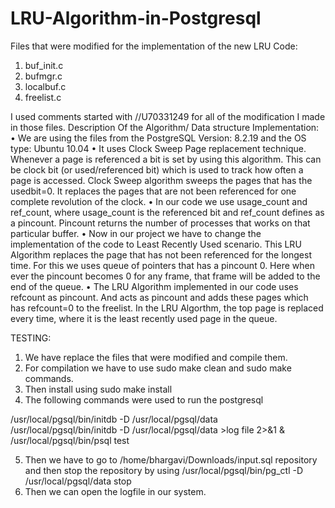 # LRU-Algorithm-in-Postgresql
Files that were modified for the implementation of the new LRU Code:
1.	buf_init.c
2.	bufmgr.c
3.	localbuf.c
4.	freelist.c

I used comments started with    //U70331249   for all of the modification I made in those files.
Description Of the Algorithm/ Data structure Implementation:
•	We are using the files from the PostgreSQL Version: 8.2.19 and the OS type: Ubuntu 10.04
•	It uses Clock Sweep Page replacement technique. Whenever a page is referenced a bit is set by using this algorithm. This can be clock bit (or used/referenced bit) which is used to track how often a page is accessed. Clock Sweep algorithm sweeps the pages that has the usedbit=0. It replaces the pages that are not been referenced for one complete revolution of the clock.
•	In our code we use usage_count and ref_count, where usage_count is the referenced bit and ref_count defines as a pincount. Pincount returns the number of processes that works on that particular buffer.
•	Now in our project we have to change the implementation of the code to Least Recently Used scenario. This LRU Algorithm replaces the page that has not been referenced for the longest time. For this we uses queue of pointers that has a pincount 0. Here when ever the pincount becomes 0 for any frame, that frame will be added to the end of the queue. 
•	The LRU Algorithm implemented in our code uses refcount as pincount. And acts as pincount and adds these pages which has refcount=0 to the freelist. In the LRU Algorthm, the top page is replaced every time, where it is the least recently used page in the queue.


TESTING:

1. We have replace the files that were modified and compile them.
2. For compilation we have to use sudo make clean and sudo make commands.
3. Then install using sudo make install
4. The following commands were used to run the postgresql

  /usr/local/pgsql/bin/initdb -D /usr/local/pgsql/data
  /usr/local/pgsql/bin/initdb -D /usr/local/pgsql/data >log file 2>&1 &
  /usr/local/pgsql/bin/psql test
  
5. Then we have to go to /home/bhargavi/Downloads/input.sql repository and then stop the repository by using 
 /usr/local/pgsql/bin/pg_ctl -D /usr/local/pgsql/data stop
6. Then we can open the logfile in our system.

